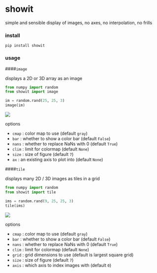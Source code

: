 # showit

simple and sensible display of images, no axes, no interpolation, no frills

### install

```
pip install showit
```

### usage 

####`image`

displays a 2D or 3D array as an image

```python
from numpy import random
from showit import image

im = random.rand(25, 25, 3)
image(im)
```
![](https://s3.amazonaws.com/documentation-samples/showit/image.png)

options

- `cmap` : color map to use (default `gray`)
- `bar` : whether to show a color bar (default `False`)
- `nans` : whether to replace NaNs with 0 (default `True`)
- `clim` : limit for colormap (default `None`)
- `size` : size of figure (default `7`)
- `ax` : an existing axis to plot into (default `None`)

####`tile`

displays many 2D / 3D images as tiles in a grid

```python
from numpy import random
from showit import tile

ims = random.rand(9, 25, 25, 3)
tile(ims)
```
![](https://s3.amazonaws.com/documentation-samples/showit/tile.png)

options

- `cmap` : color map to use (default `gray`)
- `bar` : whether to show a color bar (default `False`)
- `nans` : whether to replace NaNs with 0 (default `True`)
- `clim` : limit for colormap (default `None`)
- `grid` : grid dimensions to use (default is largest square grid)
- `size` : size of figure (default `7`)
- `axis` : which axis to index images with (default `0`)
